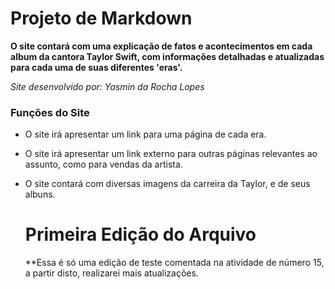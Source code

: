 # Projeto de Markdown

**O site contará com uma explicação de fatos e acontecimentos em cada album da cantora Taylor Swift, com informações detalhadas e atualizadas para cada uma de suas diferentes 'eras'.**  

*Site desenvolvido por: Yasmin da Rocha Lopes*  

### Funções do Site

* O site irá apresentar um link para uma página de cada era.
* O site irá apresentar um link externo para outras páginas relevantes ao assunto, como para vendas da artista.
* O site contará com diversas imagens da carreira da Taylor, e de seus albuns.

  # Primeira Edição do Arquivo
  **Essa é só uma edição de teste comentada na atividade de número 15, a partir disto, realizarei mais atualizações.
